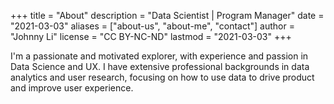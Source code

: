 +++
title = "About"
description = "Data Scientist | Program Manager"
date = "2021-03-03"
aliases = ["about-us", "about-me", "contact"]
author = "Johnny Li"
license = "CC BY-NC-ND"
lastmod = "2021-03-03"
+++

I'm a passionate and motivated explorer, with experience and passion in Data Science and UX. I have extensive professional backgrounds in data analytics and user research, focusing on how to use data to drive product and improve user experience.
